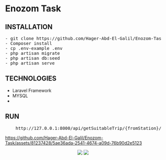 # Enozom Task

## INSTALLATION
<pre>
- git clone https://github.com/Hager-Abd-El-Galil/Enozom-Task
- Composer install 
- cp .env-example .env
- php artisan migrate
- php artisan db:seed
- php artisan serve
</pre>

## TECHNOLOGIES
- Laravel Framework
- MYSQL
- 
## RUN
<pre>
    http://127.0.0.1:8000/api/getSuitableTrip/{fromStation}/{toStation}
</pre>

https://github.com/Hager-Abd-El-Galil/Enozom-Task/assets/81237428/5ae36ada-2541-4674-a09d-76b90d2e5123

<div align="center">
    <img src="https://img.shields.io/badge/Laravel-FF2D20?style=for-the-badge&logo=laravel&logoColor=white"/>
    <img src="https://img.shields.io/badge/MySQL-005C84?style=for-the-badge&logo=mysql&logoColor=white"/>
</div>
  
